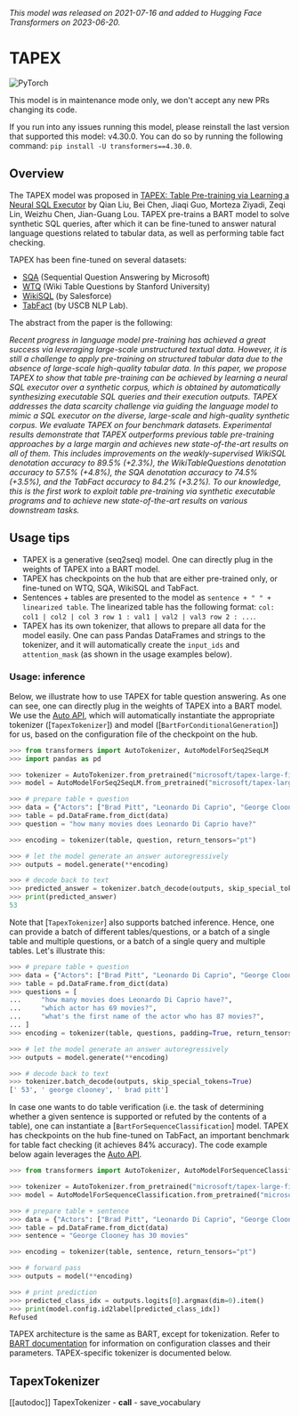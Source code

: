 <!--Copyright 2022 The HuggingFace Team. All rights reserved.

Licensed under the Apache License, Version 2.0 (the "License"); you may not use this file except in compliance with
the License. You may obtain a copy of the License at

http://www.apache.org/licenses/LICENSE-2.0

Unless required by applicable law or agreed to in writing, software distributed under the License is distributed on
an "AS IS" BASIS, WITHOUT WARRANTIES OR CONDITIONS OF ANY KIND, either express or implied. See the License for the
specific language governing permissions and limitations under the License.

⚠️ Note that this file is in Markdown but contain specific syntax for our doc-builder (similar to MDX) that may not be
rendered properly in your Markdown viewer.

-->
*This model was released on 2021-07-16 and added to Hugging Face Transformers on 2023-06-20.*

# TAPEX

<div class="flex flex-wrap space-x-1">
<img alt="PyTorch" src="https://img.shields.io/badge/PyTorch-DE3412?style=flat&logo=pytorch&logoColor=white">
</div>

<Tip warning={true}>

This model is in maintenance mode only, we don't accept any new PRs changing its code.

If you run into any issues running this model, please reinstall the last version that supported this model: v4.30.0.
You can do so by running the following command: `pip install -U transformers==4.30.0`.

</Tip>

## Overview

The TAPEX model was proposed in [TAPEX: Table Pre-training via Learning a Neural SQL Executor](https://huggingface.co/papers/2107.07653) by Qian Liu,
Bei Chen, Jiaqi Guo, Morteza Ziyadi, Zeqi Lin, Weizhu Chen, Jian-Guang Lou. TAPEX pre-trains a BART model to solve synthetic SQL queries, after
which it can be fine-tuned to answer natural language questions related to tabular data, as well as performing table fact checking.

TAPEX has been fine-tuned on several datasets:
- [SQA](https://www.microsoft.com/en-us/download/details.aspx?id=54253) (Sequential Question Answering by Microsoft)
- [WTQ](https://github.com/ppasupat/WikiTableQuestions) (Wiki Table Questions by Stanford University)
- [WikiSQL](https://github.com/salesforce/WikiSQL) (by Salesforce)
- [TabFact](https://tabfact.github.io/) (by USCB NLP Lab).

The abstract from the paper is the following:

*Recent progress in language model pre-training has achieved a great success via leveraging large-scale unstructured textual data. However, it is
still a challenge to apply pre-training on structured tabular data due to the absence of large-scale high-quality tabular data. In this paper, we
propose TAPEX to show that table pre-training can be achieved by learning a neural SQL executor over a synthetic corpus, which is obtained by automatically
synthesizing executable SQL queries and their execution outputs. TAPEX addresses the data scarcity challenge via guiding the language model to mimic a SQL
executor on the diverse, large-scale and high-quality synthetic corpus. We evaluate TAPEX on four benchmark datasets. Experimental results demonstrate that
TAPEX outperforms previous table pre-training approaches by a large margin and achieves new state-of-the-art results on all of them. This includes improvements
on the weakly-supervised WikiSQL denotation accuracy to 89.5% (+2.3%), the WikiTableQuestions denotation accuracy to 57.5% (+4.8%), the SQA denotation accuracy
to 74.5% (+3.5%), and the TabFact accuracy to 84.2% (+3.2%). To our knowledge, this is the first work to exploit table pre-training via synthetic executable programs
and to achieve new state-of-the-art results on various downstream tasks.*

## Usage tips

- TAPEX is a generative (seq2seq) model. One can directly plug in the weights of TAPEX into a BART model.
- TAPEX has checkpoints on the hub that are either pre-trained only, or fine-tuned on WTQ, SQA, WikiSQL and TabFact.
- Sentences + tables are presented to the model as `sentence + " " + linearized table`. The linearized table has the following format:
  `col: col1 | col2 | col 3 row 1 : val1 | val2 | val3 row 2 : ...`.
- TAPEX has its own tokenizer, that allows to prepare all data for the model easily. One can pass Pandas DataFrames and strings to the tokenizer,
  and it will automatically create the `input_ids` and `attention_mask` (as shown in the usage examples below).

### Usage: inference

Below, we illustrate how to use TAPEX for table question answering. As one can see, one can directly plug in the weights of TAPEX into a BART model.
We use the [Auto API](auto), which will automatically instantiate the appropriate tokenizer ([`TapexTokenizer`]) and model ([`BartForConditionalGeneration`]) for us,
based on the configuration file of the checkpoint on the hub.

```python
>>> from transformers import AutoTokenizer, AutoModelForSeq2SeqLM
>>> import pandas as pd

>>> tokenizer = AutoTokenizer.from_pretrained("microsoft/tapex-large-finetuned-wtq")
>>> model = AutoModelForSeq2SeqLM.from_pretrained("microsoft/tapex-large-finetuned-wtq")

>>> # prepare table + question
>>> data = {"Actors": ["Brad Pitt", "Leonardo Di Caprio", "George Clooney"], "Number of movies": ["87", "53", "69"]}
>>> table = pd.DataFrame.from_dict(data)
>>> question = "how many movies does Leonardo Di Caprio have?"

>>> encoding = tokenizer(table, question, return_tensors="pt")

>>> # let the model generate an answer autoregressively
>>> outputs = model.generate(**encoding)

>>> # decode back to text
>>> predicted_answer = tokenizer.batch_decode(outputs, skip_special_tokens=True)[0]
>>> print(predicted_answer)
53
```

Note that [`TapexTokenizer`] also supports batched inference. Hence, one can provide a batch of different tables/questions, or a batch of a single table
and multiple questions, or a batch of a single query and multiple tables. Let's illustrate this:

```python
>>> # prepare table + question
>>> data = {"Actors": ["Brad Pitt", "Leonardo Di Caprio", "George Clooney"], "Number of movies": ["87", "53", "69"]}
>>> table = pd.DataFrame.from_dict(data)
>>> questions = [
...     "how many movies does Leonardo Di Caprio have?",
...     "which actor has 69 movies?",
...     "what's the first name of the actor who has 87 movies?",
... ]
>>> encoding = tokenizer(table, questions, padding=True, return_tensors="pt")

>>> # let the model generate an answer autoregressively
>>> outputs = model.generate(**encoding)

>>> # decode back to text
>>> tokenizer.batch_decode(outputs, skip_special_tokens=True)
[' 53', ' george clooney', ' brad pitt']
```

In case one wants to do table verification (i.e. the task of determining whether a given sentence is supported or refuted by the contents
of a table), one can instantiate a [`BartForSequenceClassification`] model. TAPEX has checkpoints on the hub fine-tuned on TabFact, an important
benchmark for table fact checking (it achieves 84% accuracy). The code example below again leverages the [Auto API](auto).

```python
>>> from transformers import AutoTokenizer, AutoModelForSequenceClassification

>>> tokenizer = AutoTokenizer.from_pretrained("microsoft/tapex-large-finetuned-tabfact")
>>> model = AutoModelForSequenceClassification.from_pretrained("microsoft/tapex-large-finetuned-tabfact")

>>> # prepare table + sentence
>>> data = {"Actors": ["Brad Pitt", "Leonardo Di Caprio", "George Clooney"], "Number of movies": ["87", "53", "69"]}
>>> table = pd.DataFrame.from_dict(data)
>>> sentence = "George Clooney has 30 movies"

>>> encoding = tokenizer(table, sentence, return_tensors="pt")

>>> # forward pass
>>> outputs = model(**encoding)

>>> # print prediction
>>> predicted_class_idx = outputs.logits[0].argmax(dim=0).item()
>>> print(model.config.id2label[predicted_class_idx])
Refused
```

<Tip>

TAPEX architecture is the same as BART, except for tokenization. Refer to [BART documentation](bart) for information on
configuration classes and their parameters. TAPEX-specific tokenizer is documented below.

</Tip>

## TapexTokenizer

[[autodoc]] TapexTokenizer
    - __call__
    - save_vocabulary
